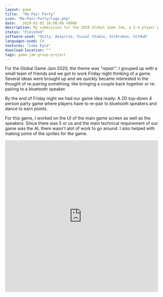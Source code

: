 ```yaml
---
layout: game
title:  "Re-Pair Party"
icon: "Re-Pair-Party/logo.png"
date:   2020-02-02 10:00:00 +0000
description: My submission for the 2020 Global Game Jam, a 2-4 player party game where you re-pair to bluetooth speakers and dance your way to victory!
status: "Finished"
software-used: "Unity, Aesprite, Visual Studio, GitKraken, GitHub"
languages-used: C#
textures: "Luke Eyre"
download-location: ""
tags: game-jam group-project
---
```


For the Global Game Jam 2020, the theme was <em>"repair"</em>. I grouped up with a small team of friends and we got to work Friday night thinking of a game. Several ideas were brought up and we quickly became interested in the thought of re-pairing something; like bringing a couple back together or re-pairing to a bluetooth speaker.

By the end of Friday night we had our game idea ready: A 2D top-down 4 person party game where players have to re-pair to bluetooth speakers and dance to earn points.

For this game, I worked on the UI of the main game screen as well as the speakers. Since there was 5 or us and the main technical requirement of our game was the AI, there wasn't alot of work to go around. I also helped with making some of the sprites for the game.

<div class="iframe-container">
    <iframe width="100%" height="500" src="https://www.youtube.com/embed/RrJM9NVGRvo" frameborder="0" allowfullscreen></iframe>
</div>